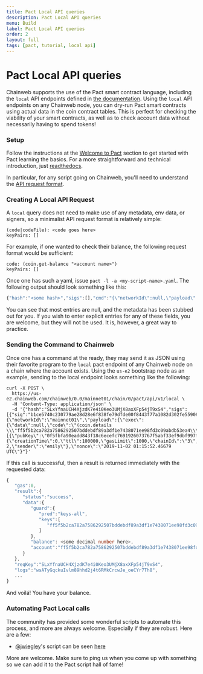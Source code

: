 ```yaml
---
title: Pact Local API queries
description: Pact Local API queries
menu: Build
label: Pact Local API queries
order: 2
layout: full
tags: [pact, tutorial, local api]
---
```


# Pact Local API queries

Chainweb supports the use of the Pact smart contract language, including the
`local` API endpoints defined in
[the documentation](https://pact-language.readthedocs.io/en/stable/pact-reference.html#rest-api).
Using the `local` API endpoints on any Chainweb node, you can dry-run Pact smart
contracts using actual data in the coin contract tables. This is perfect for
checking the viability of your smart contracts, as well as to check account data
without necessarily having to spend tokens!

### Setup

Follow the instructions at the [Welcome to Pact](/pact/beginner) section to get
started with Pact learning the basics. For a more straightforward and technical
introduction, just [readthedocs](https://pact-language.readthedocs.io).

In particular, for any script going on Chainweb, you'll need to understand the
[API request format](/pact/reference/rest-api#api-request-formatterh-1762879533).

### Creating A Local API Request

A `local` query does not need to make use of any metadata, env data, or signers,
so a minimalist API request format is relatively simple:

```pact title=" "
(code|codeFile): <code goes here>
keyPairs: []
```

For example, if one wanted to check their balance, the following request format
would be sufficient:

```pact title=" "
code: (coin.get-balance "<account name>")
keyPairs: []
```

Once one has such a yaml, issue `pact -l -a <my-script-name>.yaml`. The
following output should look something like this:

```typescript title=" "
{"hash":"<some hash>","sigs":[],"cmd":"{\"networkId\":null,\"payload\":{\"exec\":{\"data\":null,\"code\":\"(coin.get-balance \\\"<account-name>\\\")\"}},\"signers\":[],\"meta\":{\"creationTime\":0,\"ttl\":0,\"gasLimit\":0,\"chainId\":\"\",\"gasPrice\":0,\"sender\":\"\"},\"nonce\":\"2019-11-03 01:58:38.266437 UTC\"}"}
```

You can see that most entries are null, and the metadata has been stubbed out
for you. If you wish to enter explicit entries for any of these fields, you are
welcome, but they will not be used. It is, however, a great way to practice.

### Sending the Command to Chainweb

Once one has a command at the ready, they may send it as JSON using their
favorite program to the `local` pact endpoint of any Chainweb node on a chain
where the account exists. Using the `us-e2` bootstrap node as an example,
sending to the local endpoint looks something like the following:

```pact title=" "
curl -X POST \
  https://us-e2.chainweb.com/chainweb/0.0/mainnet01/chain/0/pact/api/v1/local \
  -H 'Content-Type: application/json' \
  -d '{"hash":"SLxYfnaUCH4XjzdK7e4i0Keo3UMjX8axXFp54jT9xS4","sigs":[{"sig":"b1ce5740c230779ae28d28e6f838fe79dfde00f8443f77a1082d302fe55906d56165ce096234ce870dff03e62ee741460230892b0aadf6ae5e29ae0d2984b80f"}],"cmd":"{\"networkId\":\"mainnet01\",\"payload\":{\"exec\":{\"data\":null,\"code\":\"(coin.details \\\"ff5f5b2ca782a7586292507bddebdf89a3df1e7438071ee98fd3c09abdb53ea4\\\")\"}},\"signers\":[{\"pubKey\":\"0f5fbfa90eadd843f18c6ecefc7691926073767f5abf33ef9dbf997fe544c775\"}],\"meta\":{\"creationTime\":0,\"ttl\":100000,\"gasLimit\":1000,\"chainId\":\"3\",\"gasPrice\":1.0e-2,\"sender\":\"emily\"},\"nonce\":\"2019-11-02 01:15:52.46679 UTC\"}"}'
```

If this call is successful, then a result is returned immediately with the
requested data:

```typescript title=" "
{
   "gas":0,
   "result":{
      "status":"success",
      "data":{
         "guard":{
            "pred":"keys-all",
            "keys":[
               "ff5f5b2ca782a7586292507bddebdf89a3df1e7438071ee98fd3c09abdb53ea"
            ]
         },
         "balance": <some decimal number here>,
         "account":"ff5f5b2ca782a7586292507bddebdf89a3df1e7438071ee98fd3c09abdb53ea4"
      }
   },
   "reqKey":"SLxYfnaUCH4XjzdK7e4i0Keo3UMjX8axXFp54jT9xS4",
   "logs":"wsATyGqckuIvlm89hhd2j4t6RMkCrcwJe_oeCYr7Th8",
   ...
}
```

And voilá! You have your balance.

### Automating Pact Local calls

The community has provided some wonderful scripts to automate this process, and
more are always welcome. Especially if they are robust. Here are a few:

- [@jwiegley](https://github.com/jwiegley)'s script can be seen
  [here](https://discordapp.com/channels/502858632178958377/638740469127446538/639926087090044960)

More are welcome. Make sure to ping us when you come up with something so we can
add it to the Pact script hall of fame!
